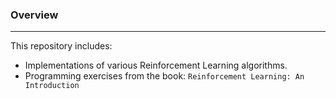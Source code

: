 ### Overview
------------

This repository includes:
- Implementations of various Reinforcement Learning algorithms.
- Programming exercises from the book: `Reinforcement Learning: An Introduction`
